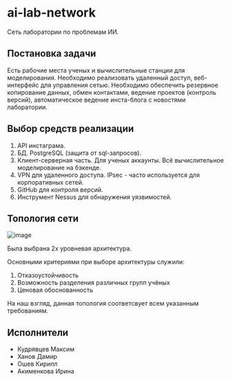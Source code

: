 # ai-lab-network
Сеть лаборатории по проблемам ИИ.

## Постановка задачи

Есть рабочие места ученых и вычислительные станции для моделирования. Необходимо реализовать удаленный доступ, веб-интерфейс для управления сетью. Необходимо обеспечить резервное копирование данных, обмен контактами, ведение проектов (контроль версий), автоматическое ведение инста-блога с новостями лаборатории.

## Выбор средств реализации
1) API инстаграма.
2) БД. PostgreSQL (защита от sql-запросов).
3) Клиент-серверная часть. Для ученых аккаунты. Всё вычислительное моделирование на бэкенде.
4) VPN для удаленного доступа. IPsec - часто используется для корпоративных сетей.
5) GitHub для контроля версий.
6) Инструмент Nessus для обнаружения уязвимостей.

## Топология сети
![image](https://user-images.githubusercontent.com/46625865/116261950-92355f80-a791-11eb-9ad0-3390c43328b9.png)

Была выбрана 2х уровневая архитектура. 

Основными критериями при выборе архитектуры служили: 
1. Отказоустойчивость
2. Возможность разделения различных групп учёных
3. Ценовая обоснованность

На наш взгляд, данная топология соответсвует всем указанным требованиям.

## Исполнители

* Кудрявцев Максим
* Ханов Дамир
* Ошев Кирилл
* Акименкова Ирина
